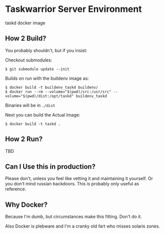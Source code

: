 Taskwarrior Server Environment
==============================

taskd docker image

How 2 Build?
------------
You probably shouldn't, but if you insist:

Checkout submodules:

```
$ git submodule update --init
```

Builds on run with the buildenv image as:

```
$ docker build -t buildenv_taskd buildenv/
$ docker run --rm --volume="$(pwd)/src:/usr/src" --volume="$(pwd)/dist:/opt/taskd" buildenv_taskd
```

Binaries will be in `./dist`

Next you can build the Actual Image:

```
$ docker build -t taskd .
```

How 2 Run?
----------

TBD

Can I Use this in production?
-----------------------------
Please don't, unless you feel like vetting it and maintaining it yourself.
Or you don't mind russian backdoors. This is probably only useful as reference.

Why Docker?
------------
Because I'm dumb, but circumstances make this fitting.
Don't do it.

Also Docker is plebware and I'm a cranky old fart who misses solaris zones.

